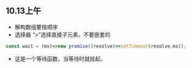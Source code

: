## 10.13上午
- 解构数组要按顺序
- 选择器 “>”选择直接子元素，不要嵌套的
```javascript
const wait = (ms)=>new promise((resolve)=>setTimeout(resolve,ms));     
```
- 这是一个等待函数，当等待时就挂起，
